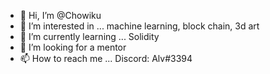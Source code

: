 - 👋 Hi, I’m @Chowiku
- 👀 I’m interested in ... machine learning, block chain, 3d art
- 🌱 I’m currently learning ... Solidity 
- 💞️ I’m looking for a mentor
- 📫 How to reach me ... Discord: Alv#3394

<!---
Chowiku/Chowiku is a ✨ special ✨ repository because its `README.md` (this file) appears on your GitHub profile.
You can click the Preview link to take a look at your changes.
--->
